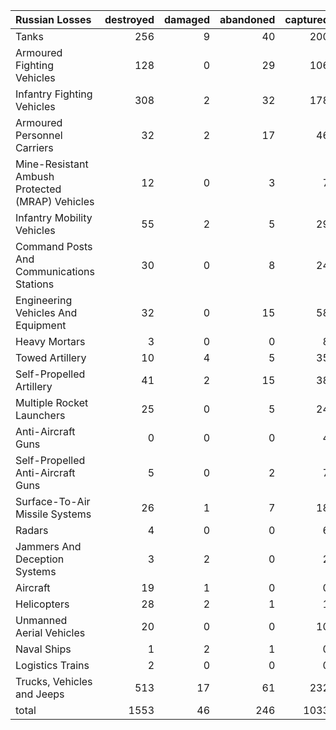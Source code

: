 | Russian Losses                                   |   destroyed |   damaged |   abandoned |   captured |   total |
|:-------------------------------------------------|------------:|----------:|------------:|-----------:|--------:|
| Tanks                                            |         256 |         9 |          40 |        200 |     505 |
| Armoured Fighting Vehicles                       |         128 |         0 |          29 |        106 |     263 |
| Infantry Fighting Vehicles                       |         308 |         2 |          32 |        178 |     520 |
| Armoured Personnel Carriers                      |          32 |         2 |          17 |         46 |      97 |
| Mine-Resistant Ambush Protected  (MRAP) Vehicles |          12 |         0 |           3 |          7 |      22 |
| Infantry Mobility Vehicles                       |          55 |         2 |           5 |         29 |      91 |
| Command Posts And Communications Stations        |          30 |         0 |           8 |         24 |      62 |
| Engineering Vehicles And Equipment               |          32 |         0 |          15 |         58 |     105 |
| Heavy Mortars                                    |           3 |         0 |           0 |          8 |      11 |
| Towed Artillery                                  |          10 |         4 |           5 |         35 |      54 |
| Self-Propelled Artillery                         |          41 |         2 |          15 |         38 |      96 |
| Multiple Rocket Launchers                        |          25 |         0 |           5 |         24 |      54 |
| Anti-Aircraft Guns                               |           0 |         0 |           0 |          4 |       4 |
| Self-Propelled Anti-Aircraft Guns                |           5 |         0 |           2 |          7 |      14 |
| Surface-To-Air Missile Systems                   |          26 |         1 |           7 |         18 |      52 |
| Radars                                           |           4 |         0 |           0 |          6 |      10 |
| Jammers And Deception Systems                    |           3 |         2 |           0 |          2 |       7 |
| Aircraft                                         |          19 |         1 |           0 |          0 |      20 |
| Helicopters                                      |          28 |         2 |           1 |          1 |      32 |
| Unmanned Aerial Vehicles                         |          20 |         0 |           0 |         10 |      30 |
| Naval Ships                                      |           1 |         2 |           1 |          0 |       4 |
| Logistics Trains                                 |           2 |         0 |           0 |          0 |       2 |
| Trucks, Vehicles and Jeeps                       |         513 |        17 |          61 |        232 |     823 |
| total                                            |        1553 |        46 |         246 |       1033 |    2878 |
